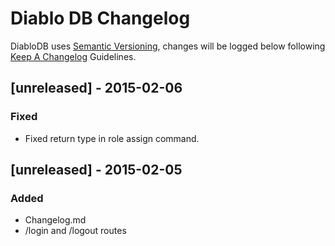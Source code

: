 # Diablo DB Changelog
DiabloDB uses [Semantic Versioning](http://semver.org/), changes will be logged below following [Keep A Changelog](http://keepachangelog.com/) Guidelines.

## [unreleased] - 2015-02-06
### Fixed
- Fixed return type in role assign command.

## [unreleased] - 2015-02-05
### Added
- Changelog.md
- /login and /logout routes